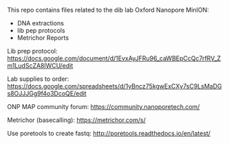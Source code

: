 This repo contains files related to the dib lab Oxford Nanopore MinION:
- DNA extractions
- lib pep protocols
- Metrichor Reports

Lib prep protocol:
https://docs.google.com/document/d/1EvxAyJFRu96_caWBEpCcQc7rfRV_Zm1LudScZA8lWCU/edit

Lab supplies to order:
https://docs.google.com/spreadsheets/d/1yBncz75kgwExCXy7sC9LsMaDGs8OJJJGg9f4o3DcoQE/edit

ONP MAP community forum:
https://community.nanoporetech.com/

Metrichor (basecalling):
https://metrichor.com/s/

Use poretools to create fastq:
http://poretools.readthedocs.io/en/latest/
